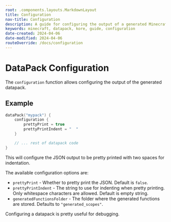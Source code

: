 ```yaml
---
root: .components.layouts.MarkdownLayout
title: Configuration
nav-title: Configuration
description: A guide for configuring the output of a generated Minecraft datapack.
keywords: minecraft, datapack, kore, guide, configuration
date-created: 2024-04-06
date-modified: 2024-04-06
routeOverride: /docs/configuration
---
```


# DataPack Configuration

The `configuration` function allows configuring the output of the generated datapack.

## Example

```kotlin
dataPack("mypack") {
	configuration {
		prettyPrint = true
		prettyPrintIndent = "  "
	}

	// ... rest of datapack code
}
```

This will configure the JSON output to be pretty printed with two spaces for indentation.

The available configuration options are:

- `prettyPrint` - Whether to pretty print the JSON. Default is `false`.
- `prettyPrintIndent` - The string to use for indenting when pretty printing. Only whitespace characters are allowed. Default is empty
  string.
- `generatedFunctionsFolder` - The folder where the generated functions are stored. Defaults to `"generated_scopes"`.

Configuring a datapack is pretty useful for debugging.
